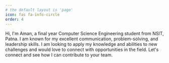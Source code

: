 ```yaml
---
# the default layout is 'page'
icon: fas fa-info-circle
order: 4
---
```


Hi, I'm Aman, a final year Computer Science Engineering student from NSIT, Patna. I am known for my excellent communication, problem-solving, and leadership skills. I am looking to apply my knowledge and abilities to new challenges and would love to connect with opportunities in the field. Let's connect and see how I can contribute to your team.
